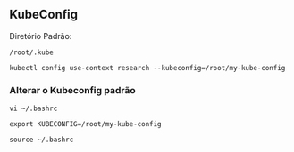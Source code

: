 ## KubeConfig

Diretório Padrão:

```shell
/root/.kube
```

```shell
kubectl config use-context research --kubeconfig=/root/my-kube-config
```

### Alterar o Kubeconfig padrão

```shell
vi ~/.bashrc
```

```shell
export KUBECONFIG=/root/my-kube-config
```

```shell
source ~/.bashrc
```